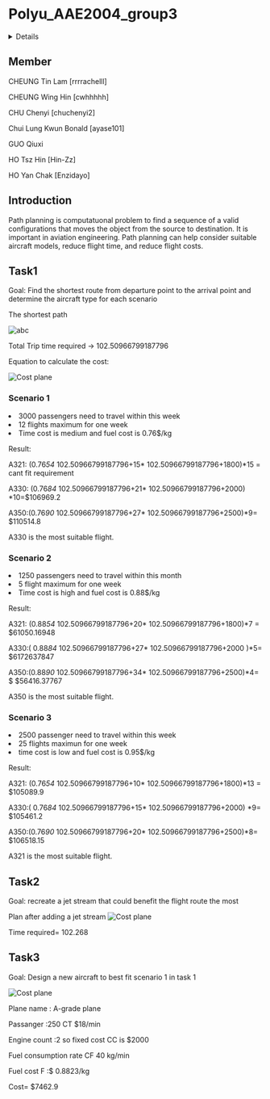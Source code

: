 # Polyu_AAE2004_group3
<!-- TABLE OF CONTENTS -->
<details>
  <summery>Table of contents</summary>
  <ol>
    <li><a href="## Member">Member</a> 
    <li><a href="## Introduction">Introduction</a></li>
    <li><a href="## Task1">Task1</a></li>
        <ul>
          <li><a href= "### Scenario-1">Scenario 1</a></li>
          <li><a href= "### Scenario-2">Scenario 2</a></li>
          <li><a href= "### Scenario-3">Scenario 3</a></li>
        </ul>  
    <li><a href="## Task2">Task2</a></li>
    <li><a href="## Task3">Task3</a></li>
  </ol>
</details>

## Member
CHEUNG Tin Lam [rrrrachelll]

CHEUNG Wing Hin [cwhhhhh]

CHU Chenyi [chuchenyi2]

Chui Lung Kwun Bonald [ayase101]

GUO Qiuxi

HO Tsz Hin [Hin-Zz]

HO Yan Chak [Enzidayo]

## Introduction
Path planning is computatuonal problem to find a sequence of a valid configurations that moves the object from the source to destination. It is important in aviation engineering. Path planning can help consider suitable aircraft models, reduce flight time, and reduce flight costs. 

## Task1
Goal: Find the shortest route from departure point to the arrival point and determine the aircraft type for each scenario

The shortest path

![abc](https://user-images.githubusercontent.com/116060401/200479713-8ce624a1-2d1f-4e88-a3b2-7cbec7a2e828.jpg)

Total Trip time required ->  102.50966799187796

Equation to calculate the cost:

![Cost plane](https://user-images.githubusercontent.com/116060401/201833649-1aebf860-7c2f-4fc9-94c3-f28ecac8d739.jpg)


### Scenario 1
<li>3000 passengers need to travel within this week</li>
<li>12 flights maximum for one week</li>
<li>Time cost is medium and fuel cost is 0.76$/kg</li>


Result:

A321: (0.76*54* 102.50966799187796+15* 102.50966799187796+1800)*15 = cant fit requirement 

A330: (0.76*84* 102.50966799187796+21* 102.50966799187796+2000) *10=$106969.2 

A350:(0.76*90* 102.50966799187796+27* 102.50966799187796+2500)*9= $110514.8 

A330 is the most suitable flight.

### Scenario 2
<li>1250 passengers need to travel within this month</li>
<li>5 flight maximum for one week</li>
<li>Time cost is high and fuel cost is 0.88$/kg</li>


Result:

A321: (0.88*54* 102.50966799187796+20* 102.50966799187796+1800)*7 =  $61050.16948 

A330:( 0.88*84* 102.50966799187796+27* 102.50966799187796+2000 )*5=  $6172637847 

A350:(0.88*90* 102.50966799187796+34* 102.50966799187796+2500)*4= $ $56416.37767 

A350 is the most suitable flight.

### Scenario 3
<li>2500 passenger need to travel within this week</li>
<li>25 flights maximun for one week</li>
<li>time cost is low and fuel cost is 0.95$/kg</li>


Result:

A321: (0.76*54* 102.50966799187796+10* 102.50966799187796+1800)*13 = $105089.9 

A330:( 0.76*84* 102.50966799187796+15* 102.50966799187796+2000) *9=  $105461.2 

A350:(0.76*90* 102.50966799187796+20* 102.50966799187796+2500)*8= $106518.15 

A321 is the most suitable flight.

## Task2
Goal: recreate a jet stream that could benefit the flight route the most

Plan after adding a jet stream
![Cost plane](https://user-images.githubusercontent.com/116060401/201833649-1aebf860-7c2f-4fc9-94c3-f28ecac8d739.jpg)

Time required= 102.268

## Task3
Goal: Design a new aircraft to best fit scenario 1 in task 1

![Cost plane](https://user-images.githubusercontent.com/116060401/201833649-1aebf860-7c2f-4fc9-94c3-f28ecac8d739.jpg)

Plane name : A-grade plane 

Passanger :250 CT $18/min 

Engine count :2 so fixed cost CC is $2000 

Fuel consumption rate CF 40 kg/min 

Fuel cost F :$ 0.8823/kg  

Cost= $7462.9 
